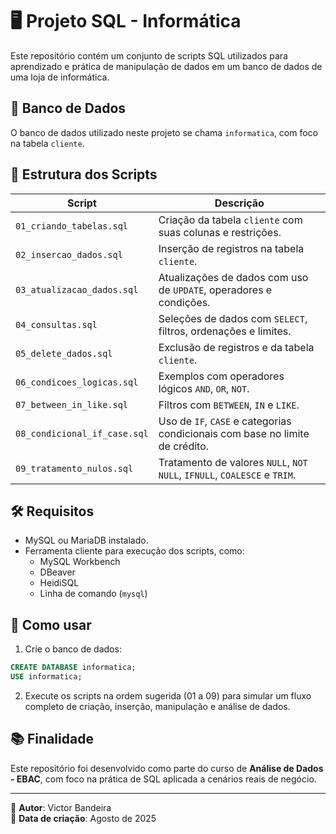 # 🖥️ Projeto SQL - Informática

Este repositório contém um conjunto de scripts SQL utilizados para aprendizado e prática de manipulação de dados em um banco de dados de uma loja de informática.

## 🧱 Banco de Dados

O banco de dados utilizado neste projeto se chama `informatica`, com foco na tabela `cliente`.

## 📂 Estrutura dos Scripts

| Script                          | Descrição                                                                 |
|---------------------------------|---------------------------------------------------------------------------|
| `01_criando_tabelas.sql`        | Criação da tabela `cliente` com suas colunas e restrições.               |
| `02_insercao_dados.sql`         | Inserção de registros na tabela `cliente`.                               |
| `03_atualizacao_dados.sql`      | Atualizações de dados com uso de `UPDATE`, operadores e condições.       |
| `04_consultas.sql`              | Seleções de dados com `SELECT`, filtros, ordenações e limites.           |
| `05_delete_dados.sql`           | Exclusão de registros e da tabela `cliente`.                             |
| `06_condicoes_logicas.sql`      | Exemplos com operadores lógicos `AND`, `OR`, `NOT`.                      |
| `07_between_in_like.sql`        | Filtros com `BETWEEN`, `IN` e `LIKE`.                                    |
| `08_condicional_if_case.sql`    | Uso de `IF`, `CASE` e categorias condicionais com base no limite de crédito. |
| `09_tratamento_nulos.sql`       | Tratamento de valores `NULL`, `NOT NULL`, `IFNULL`, `COALESCE` e `TRIM`. |

## 🛠️ Requisitos

- MySQL ou MariaDB instalado.
- Ferramenta cliente para execução dos scripts, como:
  - MySQL Workbench
  - DBeaver
  - HeidiSQL
  - Linha de comando (`mysql`)

## 🚀 Como usar

1. Crie o banco de dados:

```sql
CREATE DATABASE informatica;
USE informatica;
```

2. Execute os scripts na ordem sugerida (01 a 09) para simular um fluxo completo de criação, inserção, manipulação e análise de dados.

## 📚 Finalidade

Este repositório foi desenvolvido como parte do curso de **Análise de Dados - EBAC**, com foco na prática de SQL aplicada a cenários reais de negócio.

---

📌 **Autor**: Victor Bandeira  
📆 **Data de criação**: Agosto de 2025
